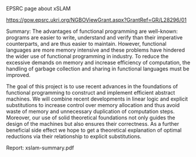 EPSRC page about xSLAM 

https://gow.epsrc.ukri.org/NGBOViewGrant.aspx?GrantRef=GR/L28296/01

Summary:
The advantages of functional programming are well-known: programs are easier to write, understand and verify than their imperative counterparts, 
and are thus easier to maintain. However, functional languages are more memory intensive and these problems have hindered the wider use of 
functional programming in industry. To reduce the excessive demands on memory and increase efficiency of computation, 
the handling of garbage collection and sharing in functional languages must be improved.

The goal of this project is to use recent advances in the foundations of functional programming to construct and implement efficient abstract 
machines. We will combine recent developments in linear logic and explicit substitutions to increase control over memory allocation 
and thus avoid waste of memory and unnecessary duplication of computation steps. 
Moreover, our use of solid theoretical foundations not only guides the design of the machines but also ensures their correctness. 
As a further beneficial side effect we hope to get a theoretical explanation of optimal reductions via their relationship to 
explicit substitutions.


Report: xslam-summary.pdf
